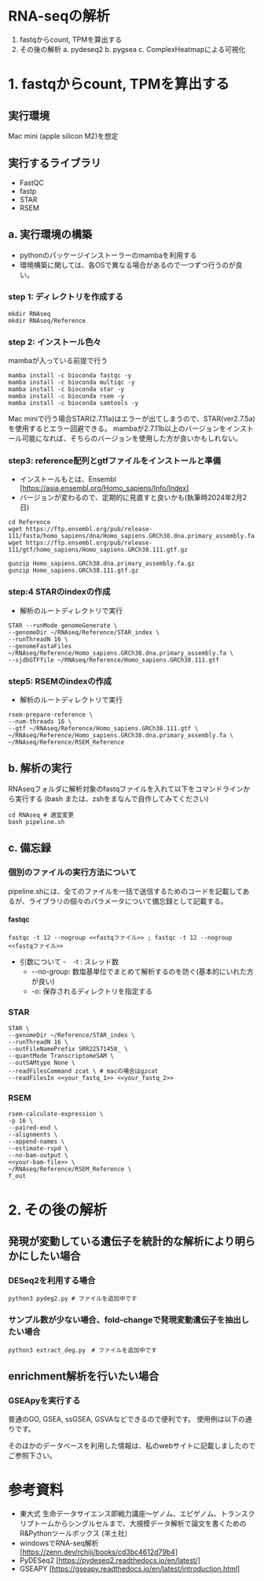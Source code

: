 # RNA-seqの解析

1. fastqからcount, TPMを算出する
2. その後の解析
  a. pydeseq2
  b. pygsea
  c. ComplexHeatmapによる可視化

# 1. fastqからcount, TPMを算出する
## 実行環境
Mac mini (apple silicon M2)を想定

## 実行するライブラリ
- FastQC
- fastp
- STAR
- RSEM

## a. 実行環境の構築
- pythonのパッケージインストーラーのmambaを利用する
- 環境構築に関しては、各OSで異なる場合があるので一つずつ行うのが良い。

### step 1: ディレクトリを作成する
```
mkdir RNAseq
mkdir RNAseq/Reference
```

### step 2: インストール色々
mambaが入っている前提で行う
```
mamba install -c bioconda fastqc -y
mamba install -c bioconda multiqc -y
mamba install -c bioconda star -y
mamba install -c bioconda rsem -y
mamba install -c bioconda samtools -y
```

Mac miniで行う場合STAR(2.7.11a)はエラーが出てしまうので、STAR(ver2.7.5a)を使用するとエラー回避できる。
mambaが2.7.11b以上のバージョンをインストール可能になれば、そちらのバージョンを使用した方が良いかもしれない。

### step3: reference配列とgtfファイルをインストールと準備
- インストールもとは、Ensembl [https://asia.ensembl.org/Homo_sapiens/Info/Index] 
- バージョンが変わるので、定期的に見直すと良いかも(執筆時2024年2月2日)
```
cd Reference
wget https://ftp.ensembl.org/pub/release-111/fasta/homo_sapiens/dna/Homo_sapiens.GRCh38.dna.primary_assembly.fa.gz
wget https://ftp.ensembl.org/pub/release-111/gtf/homo_sapiens/Homo_sapiens.GRCh38.111.gtf.gz

gunzip Homo_sapiens.GRCh38.dna.primary_assembly.fa.gz
gunzip Homo_sapiens.GRCh38.111.gtf.gz
```

### step:4 STARのindexの作成
- 解析のルートディレクトリで実行
```
STAR --runMode genomeGenerate \
--genomeDir ~/RNAseq/Reference/STAR_index \
--runThreadN 16 \
--genomeFastaFiles ~/RNAseq/Reference/Homo_sapiens.GRCh38.dna.primary_assembly.fa \
--sjdbGTFfile ~/RNAseq/Reference/Homo_sapiens.GRCh38.111.gtf
```

### step5: RSEMのindexの作成
- 解析のルートディレクトリで実行
```
rsem-prepare-reference \
--num-threads 16 \
--gtf ~/RNAseq/Reference/Homo_sapiens.GRCh38.111.gtf \
~/RNAseq/Reference/Homo_sapiens.GRCh38.dna.primary_assembly.fa \
~/RNAseq/Reference/RSEM_Reference
```

## b. 解析の実行
RNAseqフォルダに解析対象のfastqファイルを入れて以下をコマンドラインから実行する
(bash または、zshをまなんで自作してみてください)
```
cd RNAseq # 適宜変更
bash pipeline.sh
```


## c. 備忘録

### 個別のファイルの実行方法について
pipeline.shには、全てのファイルを一括で送信するためのコードを記載してあるが、ライブラリの個々のパラメータについて備忘録として記載する。

#### fastqc
```
fastqc -t 12 --nogroup <<fastqファイル>> ; fastqc -t 12 --nogroup <<fastqファイル>>
```
- 引数について
  -　-t : スレッド数
  -  --no-group: 数塩基単位でまとめて解析するのを防ぐ(基本的にいれた方が良い)
  -  -o: 保存されるディレクトリを指定する   

### STAR
```
STAR \
--genomeDir ~/Reference/STAR_index \
--runThreadN 16 \
--outFileNamePrefix SRR22571458_ \
--quantMode TranscriptomeSAM \
--outSAMtype None \
--readFilesCommand zcat \ # macの場合はgzcat
--readFilesIn <<your_fastq_1>> <<your_fastq_2>>
```


### RSEM
```
rsem-calculate-expression \
-p 16 \
--paired-end \
--alignments \
--append-names \
--estimate-rspd \
--no-bam-output \
<<your-bam-file>> \
~/RNAseq/Reference/RSEM_Reference \
f_out
```

# 2. その後の解析
## 発現が変動している遺伝子を統計的な解析により明らかにしたい場合
### DESeq2を利用する場合
```
python3 pydeg2.py # ファイルを追加中です
```
### サンプル数が少ない場合、fold-changeで発現変動遺伝子を抽出したい場合
```
python3 extract_deg.py　# ファイルを追加中です
```

## enrichment解析を行いたい場合
### GSEApyを実行する
普通のGO, GSEA, ssGSEA, GSVAなどできるので便利です。
使用例は以下の通りです。


そのほかのデータベースを利用した情報は、私のwebサイトに記載しましたのでご参照下さい。

# 参考資料
- 東大式 生命データサイエンス即戦力講座〜ゲノム、エピゲノム、トランスクリプトームからシングルセルまで、大規模データ解析で論文を書くためのR&Pythonツールボックス (羊土社）
- windowsでRNA-seq解析 [https://zenn.dev/rchiji/books/cd3bc4612d79b4]
- PyDESeq2 [https://pydeseq2.readthedocs.io/en/latest/]
- GSEAPY [https://gseapy.readthedocs.io/en/latest/introduction.html]
